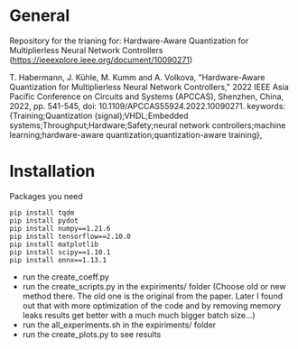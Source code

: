 # General
Repository for the trianing for: Hardware-Aware Quantization for Multiplierless
Neural Network Controllers (https://ieeexplore.ieee.org/document/10090271)

T. Habermann, J. Kühle, M. Kumm and A. Volkova, "Hardware-Aware Quantization for Multiplierless Neural Network Controllers," 2022 IEEE Asia Pacific Conference on Circuits and Systems (APCCAS), Shenzhen, China, 2022, pp. 541-545, doi: 10.1109/APCCAS55924.2022.10090271.
keywords: {Training;Quantization (signal);VHDL;Embedded systems;Throughput;Hardware;Safety;neural network controllers;machine learning;hardware-aware quantization;quantization-aware training}, 

# Installation
Packages you need
```
pip install tqdm
pip install pydot
pip install numpy==1.21.6
pip install tensorflow==2.10.0
pip install matplotlib
pip install scipy==1.10.1
pip install onnx==1.13.1
```
- run the create_coeff.py
- run the create_scripts.py in the expiriments/ folder (Choose old or new method there. The old one is the original from the paper. Later I found out that with more optimization of the code and by removing memory leaks results get better with a much much bigger batch size...)
- run the all_experiments.sh in the expiriments/ folder
- run the create_plots.py to see results
